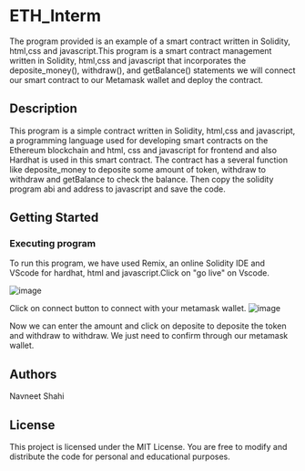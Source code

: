 # ETH_Interm
The program provided is an example of a smart contract written in Solidity, html,css and javascript.This program is a smart contract management written in Solidity, html,css and javascript that incorporates the deposite_money(), withdraw(), and getBalance() statements we will connect our smart contract to our Metamask wallet and deploy the contract.

## Description

This program is a simple contract written in Solidity, html,css and javascript, a programming language used for developing smart contracts on the Ethereum blockchain and html, css and javascript for frontend and also Hardhat is used in this smart contract. The contract has a several function like deposite_money to deposite some amount of token, withdraw to withdraw and getBalance to check the balance.
Then copy the solidity program abi and address to javascript and save the code.
## Getting Started

### Executing program

To run this program, we have used Remix, an online Solidity IDE and VScode for hardhat, html and javascript.Click on "go live" on Vscode.  

![image](https://github.com/Navneet072300/eth-avax-mod2/assets/89797286/375bc25b-03fb-4dbd-bce6-2549df81aeca)



Click on connect button to connect with your metamask wallet.
![image](https://github.com/Navneet072300/eth-avax-mod2/assets/89797286/d953202e-c4cc-457f-aa03-2ee21a2fdb04)


Now we can enter the amount and click on deposite to deposite the token and withdraw to withdraw. We just need to confirm through our metamask wallet.
## Authors

Navneet Shahi 



## License

This project is licensed under the MIT License. You are free to modify and distribute the code for personal and educational purposes.
